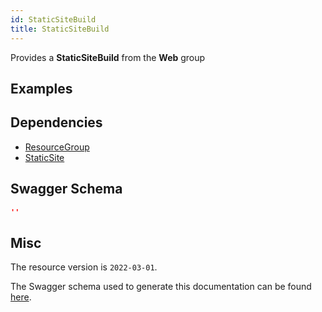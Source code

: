 ```yaml
---
id: StaticSiteBuild
title: StaticSiteBuild
---
```

Provides a **StaticSiteBuild** from the **Web** group
## Examples
## Dependencies
- [ResourceGroup](../Resources/ResourceGroup.md)
- [StaticSite](../Web/StaticSite.md)
## Swagger Schema
```json
''
```
## Misc
The resource version is `2022-03-01`.

The Swagger schema used to generate this documentation can be found [here](https://github.com/Azure/azure-rest-api-specs/tree/main/specification/web/resource-manager/Microsoft.Web/stable/2022-03-01/StaticSites.json).
